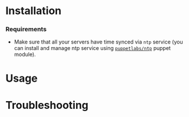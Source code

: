 # Installation

### Requirements

- Make sure that all your servers have time synced via `ntp` service (you can install and manage ntp service using [`puppetlabs/ntp`](https://forge.puppetlabs.com/puppetlabs/ntp) puppet module).

# Usage

# Troubleshooting
